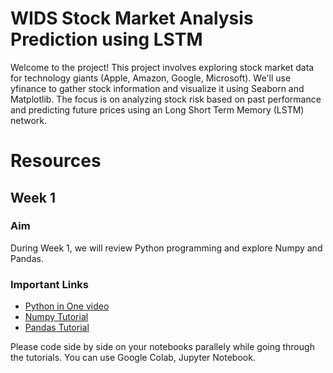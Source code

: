 # WIDS Stock Market Analysis Prediction using LSTM

Welcome to the project! This project involves exploring stock market data for technology giants (Apple, Amazon, Google, Microsoft). We'll use yfinance to gather stock information and visualize it using Seaborn and Matplotlib. The focus is on analyzing stock risk based on past performance and predicting future prices using an Long Short Term Memory (LSTM) network.

# Resources 

## Week 1

### Aim
During Week 1, we will review Python programming and explore Numpy and Pandas.
### Important Links
* [Python in One video](https://www.youtube.com/watch?v=L5sZ6WgOnj0) <br/>
* [Numpy Tutorial](https://youtu.be/QUT1VHiLmmI) <br/>
* [Pandas Tutorial](https://www.youtube.com/watch?v=vmEHCJofslg&t=767s) <br/>

Please code side by side on your notebooks parallely while going through the tutorials. You can use Google Colab, Jupyter Notebook.
